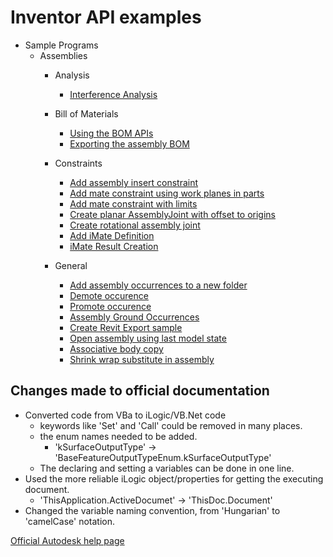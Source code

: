 # Inventor API examples

- Sample Programs
  - Assemblies
    - Analysis
      - [Interference Analysis](SamplePrograms/Assemblies/Analysis/InterferenceAnalysis.md)
    
    - Bill of Materials
      - [Using the BOM APIs](SamplePrograms/Assemblies/BillOfMaterials/UsingBomApis.md)
      - [Exporting the assembly BOM](SamplePrograms/Assemblies/BillOfMaterials/ExportingBOM.md)
    
    - Constraints
      - [Add assembly insert constraint](SamplePrograms/Assemblies/Constraints/AddAssemblyInsertConstraint.md)
      - [Add mate constraint using work planes in parts](SamplePrograms/Assemblies/Constraints/AddAssemblyMatetConstraint1.md)
      - [Add mate constraint with limits](SamplePrograms/Assemblies/Constraints/AddAssemblyMatetConstraint3.md)
      - [Create planar AssemblyJoint with offset to origins](SamplePrograms/Assemblies/Constraints/AssemblyJointDefinition_SetOriginOneAsOffset_Sample.md)
      - [Create rotational assembly joint](SamplePrograms/Assemblies/Constraints/AssemblyRotationalJoint_Sample.md)
      - [Add iMate Definition](SamplePrograms/Assemblies/Constraints/iMateDefinitions_AddMateiMateDefinition_Sample.md)
      - [iMate Result Creation](SamplePrograms/Assemblies/Constraints/iMateResult_Sample.md)
    
    - General
      - [Add assembly occurrences to a new folder](SamplePrograms/Assemblies/General/BrowserPaneObject_AddBrowserFolder_Sample.md)
      - [Demote occurence](SamplePrograms/Assemblies/General/BrowserPaneObject_Reorder_Demote_Sample.md)
      - [Promote occurence](SamplePrograms/Assemblies/General/BrowserPaneObject_Reorder_Promote_Sample.md)
      - [Assembly Ground Occurrences](SamplePrograms/Assemblies/General/ComponentOccurrence_Grounded_Sample.md)
      - [Create Revit Export sample](SamplePrograms/Assemblies/General/CreateRevitExportSample_Sample.md)
      - [Open assembly using last model state](SamplePrograms/Assemblies/General/GetLastActiveModelState_Sample.md)
      - [Associative body copy](SamplePrograms/Assemblies/General/NonParametricBaseFeatures_AddByDefinition_Sample.md)
      - [Shrink wrap substitute in assembly](SamplePrograms/Assemblies/General/Shrinkwrap_Sample.md)


## Changes made to official documentation
- Converted code from VBa to iLogic/VB.Net code
  - keywords like 'Set' and 'Call' could be removed in many places.
  - the enum names needed to be added.
    - 'kSurfaceOutputType' -> 'BaseFeatureOutputTypeEnum.kSurfaceOutputType'
  - The declaring and setting a variables can be done in one line. 
- Used the more reliable iLogic object/properties for getting the executing document.
  - 'ThisApplication.ActiveDocumet' -> 'ThisDoc.Document'
- Changed the variable naming convention, from 'Hungarian' to 'camelCase' notation.


[Official Autodesk help page](https://help.autodesk.com/view/INVNTOR/2025/ENU/?guid=GUID-DE98632B-3DC0-422B-A1C6-8A5A15C99E11)